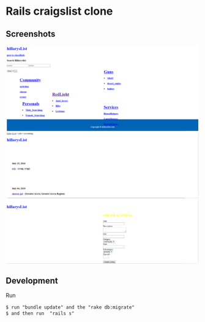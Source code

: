 # Rails craigslist clone 

<h2 id="screenshots">Screenshots</h2>

![](screenshots/1.png)
![](screenshots/2.png)
![](screenshots/3.png)


<h2 id="development">Development</h2>


Run
```
$ run "bundle update" and the "rake db:migrate"
$ and then run  "rails s"

```
